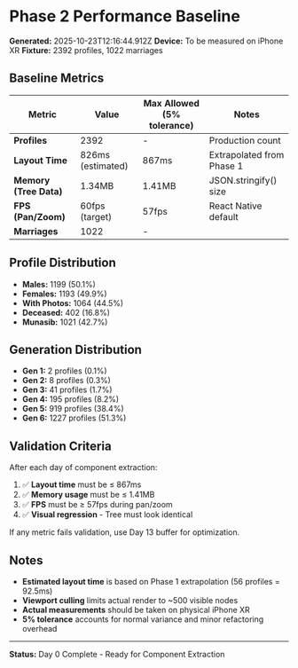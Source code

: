 # Phase 2 Performance Baseline

**Generated:** 2025-10-23T12:16:44.912Z
**Device:** To be measured on iPhone XR
**Fixture:** 2392 profiles, 1022 marriages

## Baseline Metrics

| Metric | Value | Max Allowed (5% tolerance) | Notes |
|--------|-------|----------------------------|-------|
| **Profiles** | 2392 | - | Production count |
| **Layout Time** | 826ms (estimated) | 867ms | Extrapolated from Phase 1 |
| **Memory (Tree Data)** | 1.34MB | 1.41MB | JSON.stringify() size |
| **FPS (Pan/Zoom)** | 60fps (target) | 57fps | React Native default |
| **Marriages** | 1022 | - | |

## Profile Distribution

- **Males:** 1199 (50.1%)
- **Females:** 1193 (49.9%)
- **With Photos:** 1064 (44.5%)
- **Deceased:** 402 (16.8%)
- **Munasib:** 1021 (42.7%)

## Generation Distribution

- **Gen 1:** 2 profiles (0.1%)
- **Gen 2:** 8 profiles (0.3%)
- **Gen 3:** 41 profiles (1.7%)
- **Gen 4:** 195 profiles (8.2%)
- **Gen 5:** 919 profiles (38.4%)
- **Gen 6:** 1227 profiles (51.3%)

## Validation Criteria

After each day of component extraction:

1. ✅ **Layout time** must be ≤ 867ms
2. ✅ **Memory usage** must be ≤ 1.41MB
3. ✅ **FPS** must be ≥ 57fps during pan/zoom
4. ✅ **Visual regression** - Tree must look identical

If any metric fails validation, use Day 13 buffer for optimization.

## Notes

- **Estimated layout time** is based on Phase 1 extrapolation (56 profiles = 92.5ms)
- **Viewport culling** limits actual render to ~500 visible nodes
- **Actual measurements** should be taken on physical iPhone XR
- **5% tolerance** accounts for normal variance and minor refactoring overhead

---

**Status:** Day 0 Complete - Ready for Component Extraction
